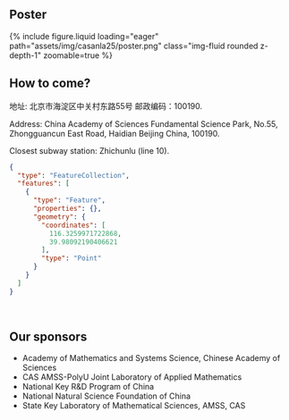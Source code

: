 ## Poster

 {% include figure.liquid loading="eager" path="assets/img/casanla25/poster.png" class="img-fluid rounded z-depth-1" zoomable=true %} 

## How to come?

地址: 北京市海淀区中关村东路55号 邮政编码：100190.

Address: China Academy of Sciences Fundamental Science Park, No.55,
Zhongguancun East Road, Haidian Beijing China, 100190.

Closest subway station: Zhichunlu (line 10).

```geojson
{
  "type": "FeatureCollection",
  "features": [
    {
      "type": "Feature",
      "properties": {},
      "geometry": {
        "coordinates": [
          116.3259971722868,
          39.98092190406621
        ],
        "type": "Point"
      }
    }
  ]
}
```

<br>

## Our sponsors

- Academy of Mathematics and Systems Science, Chinese Academy of Sciences
- CAS AMSS-PolyU Joint Laboratory of Applied Mathematics
- National Key R&D Program of China
- National Natural Science Foundation of China
- State Key Laboratory of Mathematical Sciences, AMSS, CAS
